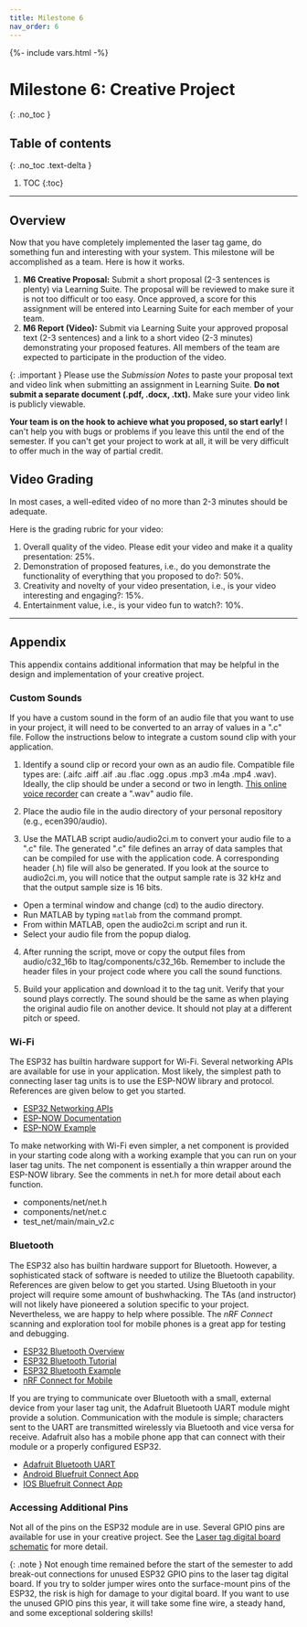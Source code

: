 ```yaml
---
title: Milestone 6
nav_order: 6
---
```

{%- include vars.html -%}

# Milestone 6: Creative Project
{: .no_toc }

## Table of contents
{: .no_toc .text-delta }

1. TOC
{:toc}

-----

## Overview

Now that you have completely implemented the laser tag game, do something
fun and interesting with your system. This milestone will be accomplished
as a team. Here is how it works.

1.  **M6 Creative Proposal:** Submit a short proposal (2-3 sentences is
    plenty) via Learning Suite. The proposal will be reviewed to make
    sure it is not too difficult or too easy. Once approved, a score for
    this assignment will be entered into Learning Suite for each member
    of your team.
2.  **M6 Report (Video):** Submit via Learning Suite your approved proposal text
    (2-3 sentences) and a link to a short video (2-3 minutes)
    demonstrating your proposed features. All members of the team are
    expected to participate in the production of the video.

{: .important }
Please use the _Submission Notes_ to paste your proposal text and video
link when submitting an assignment in Learning Suite. **Do not submit a
separate document (.pdf, .docx, .txt).** Make sure your video link is
publicly viewable.

**Your team is on the hook to achieve what you proposed, so start
early!** I can't help you with bugs or problems if you leave this until
the end of the semester. If you can't get your project to work at all,
it will be very difficult to offer much in the way of partial credit.

## Video Grading

In most cases, a well-edited video of no more than 2-3 minutes should be
adequate.

Here is the grading rubric for your video:

1.  Overall quality of the video. Please edit your video and make it a
    quality presentation: 25%.
2.  Demonstration of proposed features, i.e., do you demonstrate the
    functionality of everything that you proposed to do?: 50%.
3.  Creativity and novelty of your video presentation, i.e., is your
    video interesting and engaging?: 15%.
4.  Entertainment value, i.e., is your video fun to watch?: 10%.

-----

## Appendix

This appendix contains additional information that may be helpful
in the design and implementation of your creative project.

### Custom Sounds

If you have a custom sound in the form of an audio file that you want to
use in your project, it will need to be converted to an array of values
in a ".c" file. Follow the instructions below to integrate a custom
sound clip with your application.

1.  Identify a sound clip or record your own as an audio file. Compatible
    file types are: (.aifc .aiff .aif .au .flac .ogg .opus .mp3 .m4a .mp4
    .wav). Ideally, the clip should be under a second or two in length.
    [This online voice recorder](https://www.rapidtables.com/tools/voice-recorder.html)
    can create a ".wav" audio file.

2.  Place the audio file in the audio directory of your personal
    repository (e.g., ecen390/audio).

3.  Use the MATLAB script audio/audio2ci.m to convert your audio file to a
    ".c" file. The generated ".c" file defines an array of data samples that
    can be compiled for use with the application code. A corresponding
    header (.h) file will also be generated. If you look at the source to
    audio2ci.m, you will notice that the output sample rate is 32 kHz and
    that the output sample size is 16 bits.

  - Open a terminal window and change (cd) to the audio directory.
  - Run MATLAB by typing `matlab` from the command prompt.
  - From within MATLAB, open the audio2ci.m script and run it.
  - Select your audio file from the popup dialog.

4.  After running the script, move or copy the output files from
    audio/c32_16b to ltag/components/c32_16b. Remember to include the
    header files in your project code where you call the sound
    functions.

5.  Build your application and download it to the tag unit. Verify that
    your sound plays correctly. The sound should be the same as when
    playing the original audio file on another device. It should not
    play at a different pitch or speed.

### Wi-Fi

The ESP32 has builtin hardware support for Wi-Fi. Several networking
APIs are available for use in your application. Most likely, the
simplest path to connecting laser tag units is to use the ESP-NOW
library and protocol. References are given below to get you started.

  - [ESP32 Networking APIs](https://docs.espressif.com/projects/esp-idf/en/stable/esp32s3/api-reference/network/index.html)
  - [ESP-NOW Documentation](https://docs.espressif.com/projects/esp-idf/en/stable/esp32s3/api-reference/network/esp_now.html)
  - [ESP-NOW Example](https://github.com/espressif/esp-idf/tree/v5.2.5/examples/wifi/espnow)

To make networking with Wi-Fi even simpler, a net component is provided
in your starting code along with a working example that you can run on
your laser tag units. The net component is essentially a thin wrapper
around the ESP-NOW library. See the comments in net.h for more detail
about each function.

  - components/net/net.h
  - components/net/net.c
  - test_net/main/main_v2.c

### Bluetooth

The ESP32 also has builtin hardware support for Bluetooth. However, a
sophisticated stack of software is needed to utilize the Bluetooth
capability. References are given below to get you started. Using
Bluetooth in your project will require some amount of bushwhacking. The
TAs (and instructor) will not likely have pioneered a solution specific
to your project. Nevertheless, we are happy to help where possible. The
_nRF Connect_ scanning and exploration tool for mobile phones is a great
app for testing and debugging.

  - [ESP32 Bluetooth Overview](https://docs.espressif.com/projects/esp-idf/en/stable/esp32s3/api-guides/ble/overview.html)
  - [ESP32 Bluetooth Tutorial](https://docs.espressif.com/projects/esp-idf/en/stable/esp32/api-guides/ble/get-started/ble-introduction.html)
  - [ESP32 Bluetooth Example](https://github.com/espressif/esp-idf/tree/v5.2.5/examples/bluetooth/ble_get_started/nimble/NimBLE_GATT_Server)
  - [nRF Connect for Mobile](https://www.nordicsemi.com/Products/Development-tools/nRF-Connect-for-mobile)

If you are trying to communicate over Bluetooth with a small, external
device from your laser tag unit, the Adafruit Bluetooth UART module
might provide a solution. Communication with the module is simple;
characters sent to the UART are transmitted wirelessly via Bluetooth
and vice versa for receive. Adafruit also has a mobile phone app that
can connect with their module or a properly configured ESP32.

  - [Adafruit Bluetooth UART](https://www.adafruit.com/products/2479)
  - [Android Bluefruit Connect App](https://github.com/adafruit/Bluefruit_LE_Connect_Android_v2)
  - [IOS Bluefruit Connect App](https://github.com/adafruit/Bluefruit_LE_Connect_v2)

### Accessing Additional Pins

Not all of the pins on the ESP32 module are in use. Several GPIO pins
are available for use in your creative project. See the
[Laser tag digital board schematic]({{media}}ltag-dig-schematic.pdf)
for more detail.

{: .note }
Not enough time remained before the start of the semester to add
break-out connections for unused ESP32 GPIO pins to the laser tag
digital board. If you try to solder jumper wires onto the surface-mount
pins of the ESP32, the risk is high for damage to your digital board.
If you want to use the unused GPIO pins this year, it will take some
fine wire, a steady hand, and some exceptional soldering skills!
